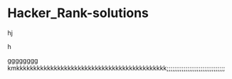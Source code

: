  # Hacker_Rank-solutions
hj

h

gggggggg
kmkkkkkkkkkkkkkkkkkkkkkkkkkkkkkkkkkkkkkkkkkkkk;;;;;;;;;;;;;;;;;;;;;;;;;;;;;;;

